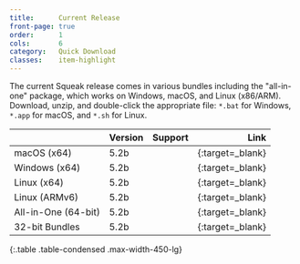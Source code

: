 ```yaml
---
title:      Current Release
front-page: true
order:      1
cols:       6
category:   Quick Download
classes:    item-highlight
---
```

The current Squeak release comes in various bundles including the "all-in-one" package, which works on Windows, macOS, and Linux (x86/ARM).
Download, unzip, and double-click the appropriate file: `*.bat` for Windows, `*.app` for macOS, and `*.sh` for Linux.

|            | Version   | Support   | Link   |
| ---------- |:--------- |:--------- | ------:|
| macOS (x64) | 5.2b | <i class="fa fa-apple"></i> | [<i class="fa fa-download"></i>][52mac]{:target=_blank} |
| Windows (x64) | 5.2b | <i class="fa fa-windows"></i> | [<i class="fa fa-download"></i>][52win]{:target=_blank} |
| Linux (x64) | 5.2b | <i class="fa fa-linux"></i> | [<i class="fa fa-download"></i>][52lin]{:target=_blank} |
| Linux (ARMv6) | 5.2b | <i class="fa fa-linux"></i> | [<i class="fa fa-download"></i>][52arm]{:target=_blank} |
| All-in-One (64-bit) | 5.2b       | <i class="fa fa-windows"></i> <i class="fa fa-apple"></i> <i class="fa fa-linux"></i> | [<i class="fa fa-download"></i>][52all]{:target=_blank} |
| 32-bit Bundles | 5.2b | <i class="fa fa-windows"></i> <i class="fa fa-apple"></i> <i class="fa fa-linux"></i> | [<i class="fa fa-external-link"></i>][52_32]{:target=_blank} |
{:.table .table-condensed .max-width-450-lg}

[52mac]: http://files.squeak.org/5.2/Squeak5.2-18225-64bit/Squeak5.2-18225-64bit-201810190412-macOS.dmg
[52win]: http://files.squeak.org/5.2/Squeak5.2-18225-64bit/Squeak5.2-18225-64bit-201810190412-Windows.zip
[52lin]: http://files.squeak.org/5.2/Squeak5.2-18225-64bit/Squeak5.2-18225-64bit-201810190412-Linux.zip
[52arm]: http://files.squeak.org/5.2/Squeak5.2-18225-32bit/Squeak5.2-18225-32bit-201810190412-ARMv6.zip
[52all]: http://files.squeak.org/5.2/Squeak5.2-18225-64bit/Squeak5.2-18225-64bit-All-in-One.zip
[52_32]: http://files.squeak.org/5.2/Squeak5.2-18225-32bit/